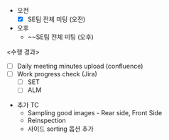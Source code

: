 - 오전
	- [x] SE팀 전체 미팅 (오전)
- 오후
	- ~~SE팀 전체 미팅 (오후)

<수행 경과>
- [ ] Daily meeting minutes upload (confluence)
- [ ] Work progress check (Jira)
	- [ ] SET
	- [ ] ALM

- 추가 TC
	- Sampling good images - Rear side, Front Side
	- Reinspection
	- 사이드 sorting 옵션 추가